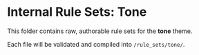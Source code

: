 # Internal Rule Sets: Tone

This folder contains raw, authorable rule sets for the **tone** theme.

Each file will be validated and compiled into `/rule_sets/tone/`.
